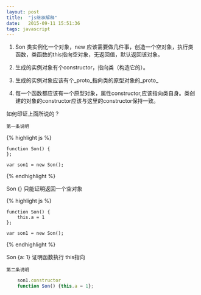 ```yaml
---
layout: post
title:  "js继承解释"
date:   2015-09-11 15:51:36
tags: javascript
---
```


1. Son 类实例化一个对象，new 应该需要做几件事，创造一个空对象，执行类函数，类函数的this指向空对象，无返回值，默认返回该对象。

2. 生成的实例对象有个constructor，指向类（构造它的）。

3. 生成的实例对象应该有个_proto_指向类的原型对象的_proto_ 

4. 每一个函数都应该有一个原型对象，属性constructor,应该指向类自身。类创建的对象的constructor应该与这里的constructor保持一致。

<!-- more -->
 
如何印证上面所说的？

	第一条说明
 
{% highlight js %}

	function Son() {
	}; 
	
	var son1 = new Son(); 
	
{% endhighlight %}

Son {}  只能证明返回一个空对象

{% highlight js %}

	function Son() {
		this.a = 1
	}; 
	
	var son1 = new Son();
	
{% endhighlight %}

Son {a: 1}  证明函数执行 this指向

	第二条说明

```js
	son1.constructor
	function Son() {this.a = 1};
```









		

		

	
